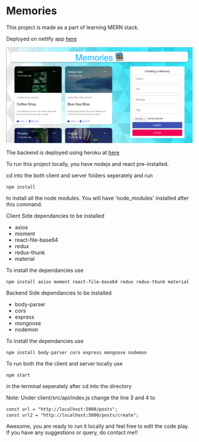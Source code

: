 # Memories
This project is made as a part of learning MERN stack.

Deployed on netlify app <a href="https://prajjmemories.netlify.app/" target="_blank">here</a>
 
![Memories](https://github.com/Prajwalnazre/Memories/blob/main/results/memories_cropped.png)

The backend is deployed using heroku at <a href="https://reactmemories.herokuapp.com/posts" target="_blank">here</a>

To run this project locally, you have nodejs and react pre-installed.

cd into the both client and server folders seperately and run 
```
npm install
```
to install all the node modules. You will have 'node_modules' installed after this command.

Client Side dependancies to be installed
- axios
- moment
- react-file-base64
- redux
- redux-thunk
- material

To install the dependancies use 
```
npm install axios moment react-file-base64 redux redux-thunk material
```

Backend Side dependancies to be installed
- body-parser
- cors
- express
- mongoose
- nodemon

To install the dependancies use 

```
npm install body-parser cors express mongoose nodemon
```

To run both the the client and server locally use 
```
npm start 
```
in the terminal seperately after cd into the directory

Note: Under client/src/api/index.js change the line 3 and 4 to
```
const url = "http://localhost:5000/posts";
const url2 = "http://localhost:5000/posts/create";
```

Awesome, you are ready to run it locally and feel free to edit the code play. If you have any suggestions or query, do contact me!!
